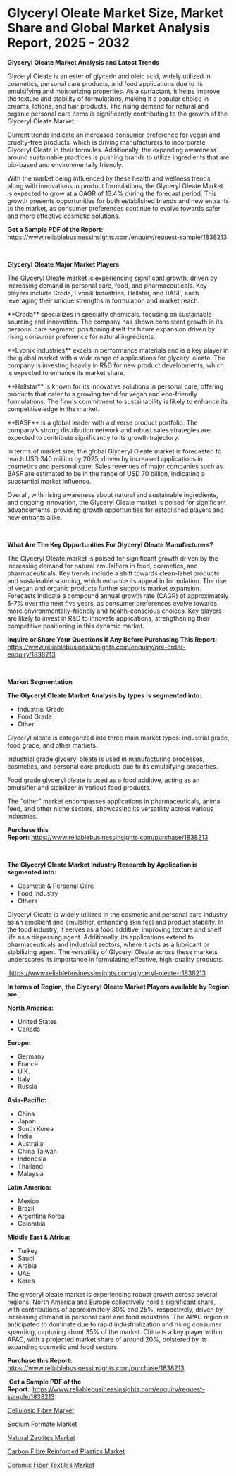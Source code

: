 <p><h1>Glyceryl Oleate Market Size, Market Share and Global Market Analysis Report, 2025 - 2032</h1></p><p><strong>Glyceryl Oleate Market Analysis and Latest Trends</strong></p>
<p><p>Glyceryl Oleate is an ester of glycerin and oleic acid, widely utilized in cosmetics, personal care products, and food applications due to its emulsifying and moisturizing properties. As a surfactant, it helps improve the texture and stability of formulations, making it a popular choice in creams, lotions, and hair products. The rising demand for natural and organic personal care items is significantly contributing to the growth of the Glyceryl Oleate Market.</p><p>Current trends indicate an increased consumer preference for vegan and cruelty-free products, which is driving manufacturers to incorporate Glyceryl Oleate in their formulas. Additionally, the expanding awareness around sustainable practices is pushing brands to utilize ingredients that are bio-based and environmentally friendly. </p><p>With the market being influenced by these health and wellness trends, along with innovations in product formulations, the Glyceryl Oleate Market is expected to grow at a CAGR of 13.4% during the forecast period. This growth presents opportunities for both established brands and new entrants to the market, as consumer preferences continue to evolve towards safer and more effective cosmetic solutions.</p></p>
<p><strong>Get a Sample PDF of the Report:&nbsp;</strong> <a href="https://www.reliablebusinessinsights.com/enquiry/request-sample/1838213?utm_campaign=96&utm_medium=2&utm_source=Github&utm_content=ia&utm_term=31032025&utm_id=glyceryl-oleate">https://www.reliablebusinessinsights.com/enquiry/request-sample/1838213</a></p>
<p>&nbsp;</p>
<p><strong>Glyceryl Oleate Major Market Players</strong></p>
<p><p>The Glyceryl Oleate market is experiencing significant growth, driven by increasing demand in personal care, food, and pharmaceuticals. Key players include Croda, Evonik Industries, Hallstar, and BASF, each leveraging their unique strengths in formulation and market reach.</p><p>**Croda** specializes in specialty chemicals, focusing on sustainable sourcing and innovation. The company has shown consistent growth in its personal care segment, positioning itself for future expansion driven by rising consumer preference for natural ingredients. </p><p>**Evonik Industries** excels in performance materials and is a key player in the global market with a wide range of applications for glyceryl oleate. The company is investing heavily in R&D for new product developments, which is expected to enhance its market share.</p><p>**Hallstar** is known for its innovative solutions in personal care, offering products that cater to a growing trend for vegan and eco-friendly formulations. The firm's commitment to sustainability is likely to enhance its competitive edge in the market.</p><p>**BASF** is a global leader with a diverse product portfolio. The company’s strong distribution network and robust sales strategies are expected to contribute significantly to its growth trajectory.</p><p>In terms of market size, the global Glyceryl Oleate market is forecasted to reach USD 340 million by 2025, driven by increased applications in cosmetics and personal care. Sales revenues of major companies such as BASF are estimated to be in the range of USD 70 billion, indicating a substantial market influence.</p><p>Overall, with rising awareness about natural and sustainable ingredients, and ongoing innovation, the Glyceryl Oleate market is poised for significant advancements, providing growth opportunities for established players and new entrants alike.</p></p>
<p>&nbsp;</p>
<p><strong>What Are The Key Opportunities For Glyceryl Oleate Manufacturers?</strong></p>
<p><p>The Glyceryl Oleate market is poised for significant growth driven by the increasing demand for natural emulsifiers in food, cosmetics, and pharmaceuticals. Key trends include a shift towards clean-label products and sustainable sourcing, which enhance its appeal in formulation. The rise of vegan and organic products further supports market expansion. Forecasts indicate a compound annual growth rate (CAGR) of approximately 5-7% over the next five years, as consumer preferences evolve towards more environmentally-friendly and health-conscious choices. Key players are likely to invest in R&D to innovate applications, strengthening their competitive positioning in this dynamic market.</p></p>
<p><strong>Inquire or Share Your Questions If Any Before Purchasing This Report:</strong> <a href="https://www.reliablebusinessinsights.com/enquiry/pre-order-enquiry/1838213?utm_campaign=96&utm_medium=2&utm_source=Github&utm_content=ia&utm_term=31032025&utm_id=glyceryl-oleate">https://www.reliablebusinessinsights.com/enquiry/pre-order-enquiry/1838213</a></p>
<p>&nbsp;</p>
<p><strong>Market Segmentation</strong></p>
<p><strong>The Glyceryl Oleate Market Analysis by types is segmented into:</strong></p>
<p><ul><li>Industrial Grade</li><li>Food Grade</li><li>Other</li></ul></p>
<p><p>Glyceryl oleate is categorized into three main market types: industrial grade, food grade, and other markets. </p><p>Industrial grade glyceryl oleate is used in manufacturing processes, cosmetics, and personal care products due to its emulsifying properties. </p><p>Food grade glyceryl oleate is used as a food additive, acting as an emulsifier and stabilizer in various food products. </p><p>The "other" market encompasses applications in pharmaceuticals, animal feed, and other niche sectors, showcasing its versatility across various industries.</p></p>
<p><strong>Purchase this Report:&nbsp;</strong><a href="https://www.reliablebusinessinsights.com/purchase/1838213?utm_campaign=96&utm_medium=2&utm_source=Github&utm_content=ia&utm_term=31032025&utm_id=glyceryl-oleate">https://www.reliablebusinessinsights.com/purchase/1838213</a></p>
<p>&nbsp;</p>
<p><strong>The Glyceryl Oleate Market Industry Research by Application is segmented into:</strong></p>
<p><ul><li>Cosmetic & Personal Care</li><li>Food Industry</li><li>Others</li></ul></p>
<p><p>Glyceryl Oleate is widely utilized in the cosmetic and personal care industry as an emollient and emulsifier, enhancing skin feel and product stability. In the food industry, it serves as a food additive, improving texture and shelf life as a dispersing agent. Additionally, its applications extend to pharmaceuticals and industrial sectors, where it acts as a lubricant or stabilizing agent. The versatility of Glyceryl Oleate across these markets underscores its importance in formulating effective, high-quality products.</p></p>
<p><a href="https://www.reliablebusinessinsights.com/glyceryl-oleate-r1838213?utm_campaign=96&utm_medium=2&utm_source=Github&utm_content=ia&utm_term=31032025&utm_id=glyceryl-oleate">&nbsp;https://www.reliablebusinessinsights.com/glyceryl-oleate-r1838213</a></p>
<p><strong>In terms of Region, the Glyceryl Oleate Market Players available by Region are:</strong></p>
<p>
    <p> <strong> North America: </strong>
        <ul>
            <li>United States</li>
            <li>Canada</li>
        </ul>
        </p> 
    <p> <strong> Europe: </strong>
        <ul>
            <li>Germany</li>
            <li>France</li>
            <li>U.K.</li>
            <li>Italy</li>
            <li>Russia</li>
        </ul>
        </p> 
    <p> <strong> Asia-Pacific: </strong>
        <ul>
            <li>China</li>
            <li>Japan</li>
            <li>South Korea</li>
            <li>India</li>
            <li>Australia</li>
            <li>China Taiwan</li>
            <li>Indonesia</li>
            <li>Thailand</li>
            <li>Malaysia</li>
        </ul>
        </p> 
    <p> <strong> Latin America: </strong>
        <ul>
            <li>Mexico</li>
            <li>Brazil</li>
            <li>Argentina Korea</li>
            <li>Colombia</li>
        </ul>
        </p> 
    <p> <strong> Middle East & Africa: </strong>
        <ul>
            <li>Turkey</li>
            <li>Saudi</li>
            <li>Arabia</li>
            <li>UAE</li>
            <li>Korea</li>
        </ul>
    </p>
    </p>
<p><p>The glyceryl oleate market is experiencing robust growth across several regions. North America and Europe collectively hold a significant share, with contributions of approximately 30% and 25%, respectively, driven by increasing demand in personal care and food industries. The APAC region is anticipated to dominate due to rapid industrialization and rising consumer spending, capturing about 35% of the market. China is a key player within APAC, with a projected market share of around 20%, bolstered by its expanding cosmetic and food sectors.</p></p>
<p><strong>Purchase this Report: </strong><a href="https://www.reliablebusinessinsights.com/purchase/1838213?utm_campaign=96&utm_medium=2&utm_source=Github&utm_content=ia&utm_term=31032025&utm_id=glyceryl-oleate">https://www.reliablebusinessinsights.com/purchase/1838213</a></p>
<p>&nbsp;<strong>Get a Sample PDF of the Report:&nbsp;&nbsp;</strong><a href="https://www.reliablebusinessinsights.com/enquiry/request-sample/1838213?utm_campaign=96&utm_medium=2&utm_source=Github&utm_content=ia&utm_term=31032025&utm_id=glyceryl-oleate">https://www.reliablebusinessinsights.com/enquiry/request-sample/1838213</a></p>
<p><strong></strong></p>
<p><p><a href="https://github.com/forttgoddym7/Market-Research-Report-List-1/blob/main/cellulosic-fibre-market.md?utm_campaign=96&utm_medium=2&utm_source=Github&utm_content=ia&utm_term=31032025&utm_id=glyceryl-oleate">Cellulosic Fibre Market</a></p><p><a href="https://github.com/duskodazzi34/Market-Research-Report-List-1/blob/main/sodium-formate-market.md?utm_campaign=96&utm_medium=2&utm_source=Github&utm_content=ia&utm_term=31032025&utm_id=glyceryl-oleate">Sodium Formate Market</a></p><p><a href="https://github.com/kimomeifbnu26/Market-Research-Report-List-1/blob/main/natural-zeolites-market.md?utm_campaign=96&utm_medium=2&utm_source=Github&utm_content=ia&utm_term=31032025&utm_id=glyceryl-oleate">Natural Zeolites Market</a></p><p><a href="https://github.com/daddskokenk4/Market-Research-Report-List-1/blob/main/carbon-fibre-reinforced-plastics-market.md?utm_campaign=96&utm_medium=2&utm_source=Github&utm_content=ia&utm_term=31032025&utm_id=glyceryl-oleate">Carbon Fibre Reinforced Plastics Market</a></p><p><a href="https://github.com/kabotcaddoub/Market-Research-Report-List-1/blob/main/ceramic-fiber-textiles-market.md?utm_campaign=96&utm_medium=2&utm_source=Github&utm_content=ia&utm_term=31032025&utm_id=glyceryl-oleate">Ceramic Fiber Textiles Market</a></p></p>